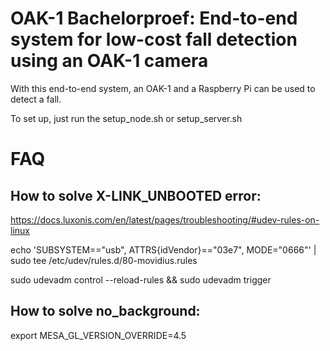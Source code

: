 # OAK-1 Bachelorproef: End-to-end system for low-cost fall detection using an OAK-1 camera
With this end-to-end system, an OAK-1 and a Raspberry Pi can be used to detect a fall.

To set up, just run the setup_node.sh or setup_server.sh

# FAQ

## How to solve X-LINK_UNBOOTED error: 
https://docs.luxonis.com/en/latest/pages/troubleshooting/#udev-rules-on-linux

echo 'SUBSYSTEM=="usb", ATTRS{idVendor}=="03e7", MODE="0666"' | sudo tee /etc/udev/rules.d/80-movidius.rules

sudo udevadm control --reload-rules && sudo udevadm trigger

## How to solve no_background:

export MESA_GL_VERSION_OVERRIDE=4.5
